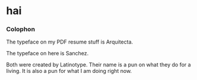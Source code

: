 hai
===

### Colophon

The typeface on my PDF resume stuff is Arquitecta.

The typeface on here is Sanchez.

Both were created by Latinotype. Their name is a pun on what they do for a living. It is also a pun for what I am doing right now.